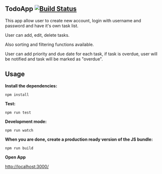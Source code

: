 ## TodoApp [![Build Status](https://travis-ci.org/avg20/todo-app.svg?branch=master)](https://travis-ci.org/avg20/todo-app)

This app allow user to create new account, login with username and password and have it's own task list.

User can add, edit, delete tasks.

Also sorting and filtering functions available.

User can add priority and due date for each task, if task is overdue, user will be notified and task will be marked as "overdue".


## Usage

__Install the dependencies:__

`npm install`

__Test:__

`npm run test`

__Development mode:__

`npm run watch`

__When you are done, create a production ready version of the JS bundle:__

`npm run build`

__Open App__

[http://localhost:3000/](http://localhost:3000/)